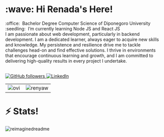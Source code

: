 <h1 align="left" id="macropower-title">:wave: Hi Renada's Here!</h1>
:office: &nbsp;Bachelor Degree Computer Science of Diponegoro University 
<br> :seedling: &nbsp;I’m currently learning Node JS and React JS
<br> I am passionate about web development, particularly in backend development. I am a dedicated learner, always eager to acquire new skills and knowledge. My persistence and resilience drive me to tackle challenges head-on and find effective solutions. I thrive in environments that encourage continuous learning and growth, and I am committed to delivering high-quality results in every project I undertake.
<br>
<br>
<p align="left">
  <a href="https://github.com/renyaw?tab=followers">
    <img alt="GitHub followers" src="https://img.shields.io/github/followers/renyaw?color=green&logo=github">
  </a>
  <a href="https://www.linkedin.com/in/nora-renada/" target="_blank"><img src="https://img.shields.io/badge/LinkedIn-%230077B5.svg?&style=flat square&logo=linkedin&logoColor=white" alt="LinkedIn">
  </a>
</p>

<table>
  <tr>
    <td align="left">
 <img src="https://github-readme-stats.vercel.app/api/top-langs?username=renyaw&show_icons=true&locale=en&layout=compact&theme=react" alt="ovi" />
</td>
    <td align="right">
    <a href="#renyaw-title">
      <img src="https://github-readme-streak-stats.herokuapp.com/?user=renyaw&theme=react&border=61dafb&hide_border=true" alt="renyaw" align="right"/>
    </a>
    </td>
  </tr>
</table>

<h1 align="left" id="macropower-title">⚡ Stats!</h1>
<img src="https://myreadme.vercel.app/api/embed/renyaw?panels=userstatistics,toprepositories,toplanguages,commitgraph" alt="reimaginedreadme" />
